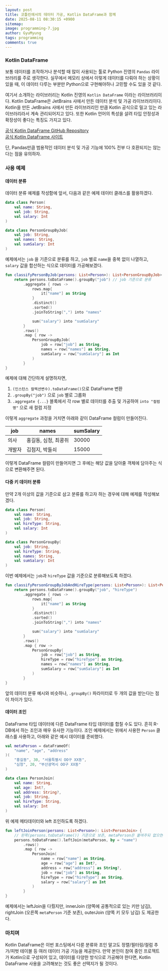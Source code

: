 ```yaml
---
layout:	post
title: 코틀린에서의 데이터 가공, Kotlin DataFrame과 함께
date: 2025-08-11 08:30:15 +0900
sitemap: 
image: programming-7.jpg
author: GyuMyung
tags: programming
comments: true
---
```


### Kotlin DataFrame
보통 데이터를 조작하거나 분석할 때 많이 사용되는 툴로 Python 진영의 `Pandas` 라이브러리를 주로 생각한다. 실무에서 메모리 상에서 이렇게 데이터를 다뤄야 하는 상황이 있을 때, 이 데이터 다루는 부분만 Python으로 구현해야하나 고민할 수도 있을 것 같다.

여기서 소개하는 라이브러리는 Kotlin 진영의 `Kotlin DataFrame` 이라는 라이브러리이다.
Kotlin DataFrame은 JetBrains 사에서 만든 데이터 분석 및 가공 라이브러리이다. Kotlin을 만든 JetBrains 사에서 만든 라이브러리인 만큼 Kotlin 공식으로 밀고 있는 라이브러리라서 계속 관리되어지고 있다. 또한 Kotlin 언어의 특성을 살려 타입 안정성과 확장성이 좋다는 특징도 가지고 있다.

[공식 Kotlin DataFrame GitHub Repository](https://github.com/Kotlin/dataframe)<br/>
[공식 Kotlin DataFrame 사이트](https://kotlin.github.io/dataframe/home.html)

단, Pandas만큼 범용적인 데이터 분석 및 가공 기능에 100% 전부 다 호환되지는 않는다는 점을 유의하자.

### 사용 예제
#### 데이터 분류
데이터 분류 예제를 작성함에 앞서, 다음과 같은 예제 데이터 클래스를 활용하겠다.

```kotlin
data class Person(
    val name: String,
    val job: String,
    val salary: Int
)

data class PersonGroupByJob(
    val job: String,
    val names: String,
    val sumSalary: Int
)
```

예제에서는 `job` 을 기준으로 분류를 하고, `job` 별로 `name`을 중복 없이 나열하고, `salary` 값을 합산하는 식으로 데이터를 가공해보겠다.

```kotlin
fun classifyPersonByJob(persons: List<Person>): List<PersonGroupByJob> {
    return persons.toDataFrame().groupBy("job") // job 기준으로 분류
        .aggregate { rows -> 
            rows.map{
                it["name"] as String
            }
            .distinct()
            .sorted()
            .joinToString(",") into "names"

            sum("salary") into "sumSalary"
        }
        .rows()
        .map { row -> 
            PersonGroupByJob(
                job = row["job"] as String,
                names = row["names"] as String,
                sumSalary = row["sumSalary"] as Int
            )
        }
}
```

예제에 대해 간단하게 설명하자면,
1. `(인스턴스 컬렉션변수).toDataFrame()`으로 DataFrame 변환
2. `.groupBy("job")` 으로 `job` 별로 그룹화
3. `.aggregate {...}` 블록에서 각 row 별로 데이터를 추출 및 가공하여 `into "컬럼명"` 으로 새 컬럼 지정

이렇게 `aggregate` 과정을 거치면 아래와 같이 DataFrame 컬럼이 만들어진다.

| job | names        | sumSalary |
| --- | ------------ | --------- |
| 의사  | 홍길동, 심청, 최콩쥐 | 30000     |
| 개발자 | 김첨지, 박돌쇠     | 15000     |

이렇게 DataFrame 컬럼이 만들어지면 그 후에는 해당 값을 담아줄 객체에 담아주는 식으로 변환해주면 된다.

#### 다중 키 데이터 분류
만약 2개 이상의 값을 기준으로 삼고 분류를 하고자 하는 경우에 대해 예제를 작성해보겠다.

```kotlin
data class Person(
    val name: String,
    val job: String,
    val hireType: String,
    val salary: Int
)

data class PersonGroupBy(
    val job: String,
    val hireType: String,
    val names: String,
    val sumSalary: Int
)
```

이번 예제에서는 `job`과 `hireType` 값을 기준으로 분류해보도록 하겠다.

```kotlin
fun classifyPersonGroupByJobAndHireType(persons: List<Person>): List<PersonGroupBy> {
    return persons.toDataFrame().groupBy("job", "hireType")
        .aggregate { rows ->
            rows.map{
                it["name"] as String
            }
            .distinct()
            .sorted()
            .joinToString(",") into "names"

            sum("salary") into "sumSalary"
        }
        .rows()
        .map { row -> 
            PersonGroupBy(
                job = row["job"] as String,
                hireType = row["hireType"] as String,
                names = row["names"] as String,
                sumSalary = row["sumSalary"] as Int
            )
        }
}
```

앞의 데이터 분류 예시와 비슷하나, `.groupBy()` 파라미터로 두 개의 값을 받는다는 점이 차이가 있다.

#### 데이터 조인
DataFrame 타입 데이터에 다른 DataFrame 타입 데이터를 합칠 수도 있다. 흔히 R-DB에서 하는 조인과 매우 유사한 기능이다.
조인 예제에서는 위에서 사용한 `Person` 클래스를 사용하고, 아래와 같은 예시 데이터를 준비했다.

```kotlin
val metaPerson = dataFrameOf(
    "name", "age", "address"
)(
    "홍길동", 30, "서울특별시 OO구 XX동",
    "심청", 20, "부산광역시 OO구 XX동"
)

data class PersonJoin(
    val name: String,
    val age: Int?,
    val address: String?,
    val job: String,
    val hireType: String,
    val salary: Int
)
```

위 예제 메타데이터와 left 조인하도록 하겠다.

```kotlin
fun leftJoinPerson(persons: List<Person>): List<PersonJoin> {
    // 왼쪽(persons.toDataFrame()) 기준으로 보존, metaPerson은 붙여주되 없으면 null
    persons.toDataFrame().leftJoin(metaPerson, by = "name")
        .rows()
        .map { row -> 
            PersonJoin(
                name = row["name"] as String,
                age = row["age"] as Int?,
                address = row["address"] as String?,
                job = row["job"] as String,
                hireType = row["hireType"] as String,
                salary = row["salary"] as Int
            )
        }
}
```

예제에서는 leftJoin을 다뤘지만, innerJoin (양쪽에 공통적으로 있는 키만 남김), rightJoin (오른쪽 `metaPerson` 기준 보존), outerJoin (양쪽 키 모두 남김) 도 제공한다.

### 마치며
Kotlin DataFrame은 이번 포스팅에서 다룬 분류와 조인 말고도 정렬/필터링/컬럼 추가/피벗 테이블 등 여러 데이터 가공 기능을 제공한다. 만약 본인이 참여 중인 프로젝트가 Kotlin으로 구성되어 있고, 데이터를 다양한 방식으로 가공해야 한다면, Kotlin DataFrame 사용을 고려해보는 것도 좋은 선택지가 될 것이다.
